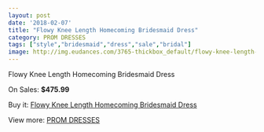 ```yaml
---
layout: post
date: '2018-02-07'
title: "Flowy Knee Length Homecoming Bridesmaid Dress"
category: PROM DRESSES
tags: ["style","bridesmaid","dress","sale","bridal"]
image: http://img.eudances.com/3765-thickbox_default/flowy-knee-length-homecoming-bridesmaid-dress.jpg
---
```

Flowy Knee Length Homecoming Bridesmaid Dress

On Sales: **$475.99**
<a href="https://www.eudances.com/en/prom-dresses/1254-flowy-knee-length-homecoming-bridesmaid-dress.html"><amp-img layout="responsive" width="600" height="600" src="//img.eudances.com/3765-thickbox_default/flowy-knee-length-homecoming-bridesmaid-dress.jpg" alt="Flowy Knee Length Homecoming Bridesmaid Dress 0" /></a>

Buy it: [Flowy Knee Length Homecoming Bridesmaid Dress](https://www.eudances.com/en/prom-dresses/1254-flowy-knee-length-homecoming-bridesmaid-dress.html "Flowy Knee Length Homecoming Bridesmaid Dress")

View more: [PROM DRESSES](https://www.eudances.com/en/13-prom-dresses "PROM DRESSES")